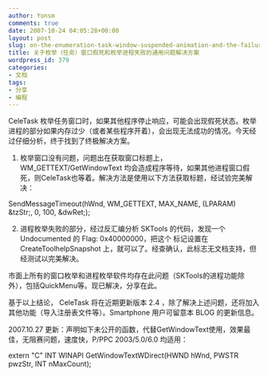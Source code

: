```yaml
---
author: Yonsm
comments: true
date: 2007-10-24 04:05:28+00:00
layout: post
slug: on-the-enumeration-task-window-suspended-animation-and-the-failure-of-the-enumeration-process-solutions-to-common-problems
title: 关于枚举（任务）窗口假死和枚举进程失败的通用问题解决方案
wordpress_id: 379
categories:
- 文档
tags:
- 分享
- 编程
---
```


CeleTask 枚举任务窗口时，如果其他程序停止响应，可能会出现假死状态。枚举进程的部分如果内存过少（或者某些程序开着），会出现无法成功的情况。今天经过仔细分析，终于找到了终极解决方案。  
  
1. 枚举窗口没有问题，问题出在获取窗口标题上，WM_GETTEXT/GetWindowText 均会造成程序等待，如果其他进程窗口假死，则CeleTask也等着。解决方法是使用以下方法获取标题，经试验完美解决：  
  
SendMessageTimeout(hWnd, WM_GETTEXT, MAX_NAME, (LPARAM) &tzStr;, 0, 100, &dwRet;);  
  
2. 进程枚举失败的部分，经过反汇编分析 SKTools 的代码，发现一个 Undocumented 的 Flag: 0x40000000，把这个 标记设置在 CreateToolhelpSnapshot 上，就可以了。经查确认，此标志无文档支持，但经测试以完美解决。  
  
市面上所有的窗口枚举和进程枚举软件均存在此问题（SKTools的进程功能除外），包括QuickMenu等。现已解决，分享在此。<!-- more -->  
  
基于以上结论， CeleTask 将在近期更新版本 2.4 ，除了解决上述问题，还将加入其他功能（导入注册表文件等）。Smartphone 用户可留意本 BLOG 的更新信息。  
  
  
2007.10.27 更新：声明如下未公开的函数，代替GetWindowText使用，效果最佳，无阻赛问题，速度快，P/PPC 2003/5.0/6.0 均适用：  
  
extern "C" INT WINAPI GetWindowTextWDirect(HWND hWnd, PWSTR pwzStr, INT nMaxCount);  

